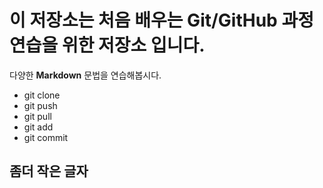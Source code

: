 # 이 저장소는 처음 배우는 Git/GitHub 과정 연습을 위한 저장소 입니다.
다양한 **Markdown** 문법을 연습해봅시다.
- git clone
- git push
- git pull
- git add
- git commit

## 좀더 작은 글자
